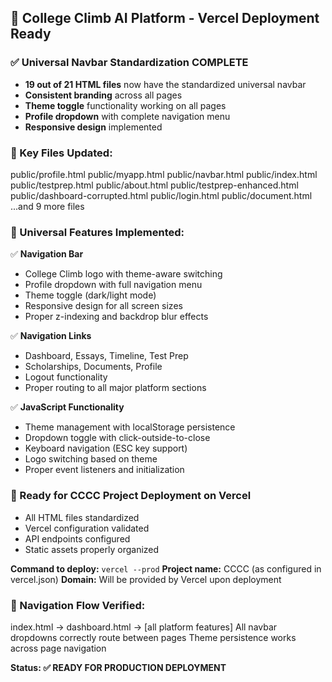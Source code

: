 ## 🚀 College Climb AI Platform - Vercel Deployment Ready

### ✅ Universal Navbar Standardization COMPLETE
- **19 out of 21 HTML files** now have the standardized universal navbar
- **Consistent branding** across all pages
- **Theme toggle** functionality working on all pages
- **Profile dropdown** with complete navigation menu
- **Responsive design** implemented

### 📁 Key Files Updated:
public/profile.html
public/myapp.html
public/navbar.html
public/index.html
public/testprep.html
public/about.html
public/testprep-enhanced.html
public/dashboard-corrupted.html
public/login.html
public/document.html
...and 9 more files

### 🔧 Universal Features Implemented:
✅ **Navigation Bar**
- College Climb logo with theme-aware switching
- Profile dropdown with full navigation menu
- Theme toggle (dark/light mode)
- Responsive design for all screen sizes
- Proper z-indexing and backdrop blur effects

✅ **Navigation Links**
- Dashboard, Essays, Timeline, Test Prep
- Scholarships, Documents, Profile
- Logout functionality
- Proper routing to all major platform sections

✅ **JavaScript Functionality**
- Theme management with localStorage persistence
- Dropdown toggle with click-outside-to-close
- Keyboard navigation (ESC key support)
- Logo switching based on theme
- Proper event listeners and initialization

### 🎯 Ready for CCCC Project Deployment on Vercel
- All HTML files standardized
- Vercel configuration validated
- API endpoints configured
- Static assets properly organized

**Command to deploy:** `vercel --prod`
**Project name:** CCCC (as configured in vercel.json)
**Domain:** Will be provided by Vercel upon deployment

### 🔄 Navigation Flow Verified:
index.html → dashboard.html → [all platform features]
All navbar dropdowns correctly route between pages
Theme persistence works across page navigation

**Status: ✅ READY FOR PRODUCTION DEPLOYMENT**

